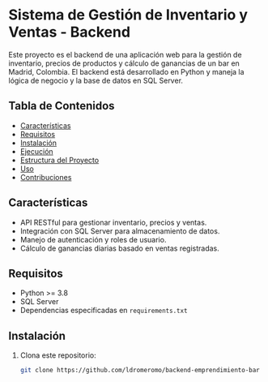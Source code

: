 # Sistema de Gestión de Inventario y Ventas - Backend

Este proyecto es el backend de una aplicación web para la gestión de inventario, precios de productos y cálculo de ganancias de un bar en Madrid, Colombia. El backend está desarrollado en Python y maneja la lógica de negocio y la base de datos en SQL Server.

## Tabla de Contenidos
- [Características](#características)
- [Requisitos](#requisitos)
- [Instalación](#instalación)
- [Ejecución](#ejecución)
- [Estructura del Proyecto](#estructura-del-proyecto)
- [Uso](#uso)
- [Contribuciones](#contribuciones)

## Características
- API RESTful para gestionar inventario, precios y ventas.
- Integración con SQL Server para almacenamiento de datos.
- Manejo de autenticación y roles de usuario.
- Cálculo de ganancias diarias basado en ventas registradas.

## Requisitos
- Python >= 3.8
- SQL Server
- Dependencias especificadas en `requirements.txt`

## Instalación

1. Clona este repositorio:
   ```bash
   git clone https://github.com/ldromeromo/backend-emprendimiento-bar
